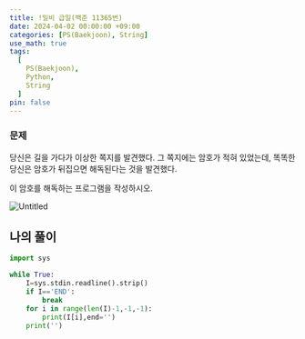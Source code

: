 ```yaml
---
title: !밀비 급일(백준 11365번)
date: 2024-04-02 00:00:00 +09:00
categories: [PS(Baekjoon), String]
use_math: true
tags:
  [
    PS(Baekjoon),
    Python,
    String
  ]
pin: false
---
```


### 문제

당신은 길을 가다가 이상한 쪽지를 발견했다. 그 쪽지에는 암호가 적혀 있었는데, 똑똑한 당신은 암호가 뒤집으면 해독된다는 것을 발견했다.

이 암호를 해독하는 프로그램을 작성하시오.

![Untitled](https://github.com/gihuni99/gihuni99.github.io/assets/90080065/d008509f-aac7-4c34-893f-ba673c3afa0f)

## 나의 풀이

```python
import sys

while True:
    I=sys.stdin.readline().strip()
    if I=='END':
        break
    for i in range(len(I)-1,-1,-1):
        print(I[i],end='')
    print('')
```